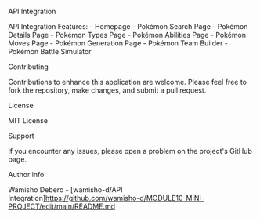 API Integration

API Integration Features:
    - Homepage
    - Pokémon Search Page
    - Pokémon Details Page
    - Pokémon Types Page
    - Pokémon Abilities Page
    - Pokémon Moves Page
    - Pokémon Generation Page
    - Pokémon Team Builder
    - Pokémon Battle Simulator

Contributing

Contributions to enhance this application are welcome. Please feel free to fork the repository, make changes, and submit a pull request.

License

MIT License

Support

If you encounter any issues, please open a problem on the project's GitHub page.

Author info

Wamisho Debero - [wamisho-d/API Integration]https://github.com/wamisho-d/MODULE10-MINI-PROJECT/edit/main/README.md
